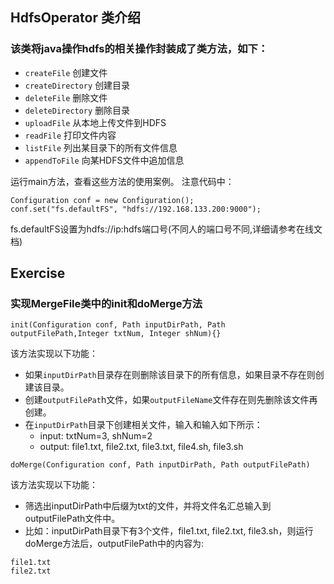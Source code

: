## HdfsOperator 类介绍
### 该类将java操作hdfs的相关操作封装成了类方法，如下：
- `createFile` 创建文件
- `createDirectory` 创建目录
- `deleteFile` 删除文件
- `deleteDirectory` 删除目录
- `uploadFile` 从本地上传文件到HDFS
- `readFile` 打印文件内容
- `listFile` 列出某目录下的所有文件信息
- `appendToFile` 向某HDFS文件中追加信息

运行main方法，查看这些方法的使用案例。
注意代码中： 
```
Configuration conf = new Configuration();
conf.set("fs.defaultFS", "hdfs://192.168.133.200:9000");
```
fs.defaultFS设置为hdfs://ip:hdfs端口号(不同人的端口号不同,详细请参考在线文档)

## Exercise 

### 实现MergeFile类中的init和doMerge方法

```
init(Configuration conf, Path inputDirPath, Path outputFilePath,Integer txtNum, Integer shNum){}
```

该方法实现以下功能：
- 如果`inputDirPath`目录存在则删除该目录下的所有信息，如果目录不存在则创建该目录。
- 创建`outputFilePat`h文件，如果`outputFileName`文件存在则先删除该文件再创建。
- 在`inputDirPath`目录下创建相关文件，输入和输入如下所示：
  - input: txtNum=3, shNum=2
  - output: file1.txt, file2.txt, file3.txt, file4.sh, file3.sh

```
doMerge(Configuration conf, Path inputDirPath, Path outputFilePath)
```

该方法实现以下功能：
- 筛选出inputDirPath中后缀为txt的文件，并将文件名汇总输入到outputFilePath文件中。
- 比如：inputDirPath目录下有3个文件，file1.txt, file2.txt, file3.sh，则运行doMerge方法后，outputFilePath中的内容为:
```
file1.txt
file2.txt
```